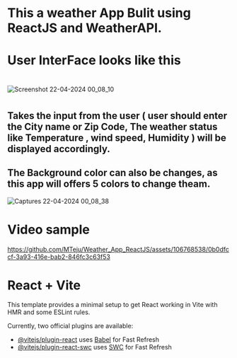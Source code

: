 # This a weather App Bulit using ReactJS and WeatherAPI.
#
# User InterFace looks like this

#
![Screenshot 22-04-2024 00_08_10](https://github.com/MTeju/Weather_App_ReactJS/assets/106768538/0f5cee82-0c0d-4951-b72b-bca55dcd4cea)
#

## Takes the input from the user ( user should enter the City name or Zip Code, The weather status like Temperature , wind speed, Humidity ) will be displayed accordingly.

## The Background color can also be changes, as this app will offers 5 colors to change theam.

![Captures 22-04-2024 00_08_38](https://github.com/MTeju/Weather_App_ReactJS/assets/106768538/9a812671-6619-447d-b27c-3b9981ec0e53)

# 

# Video sample
https://github.com/MTeju/Weather_App_ReactJS/assets/106768538/0b0dfccf-3a93-416e-bab2-846fc3c63f53
#


# React + Vite

This template provides a minimal setup to get React working in Vite with HMR and some ESLint rules.

Currently, two official plugins are available:

- [@vitejs/plugin-react](https://github.com/vitejs/vite-plugin-react/blob/main/packages/plugin-react/README.md) uses [Babel](https://babeljs.io/) for Fast Refresh
- [@vitejs/plugin-react-swc](https://github.com/vitejs/vite-plugin-react-swc) uses [SWC](https://swc.rs/) for Fast Refresh
